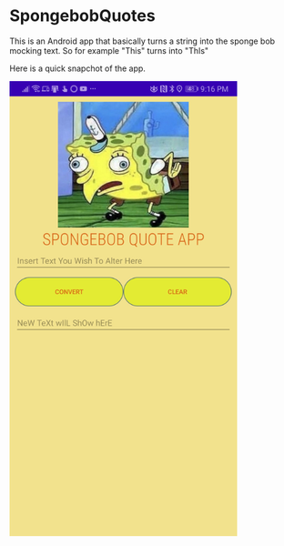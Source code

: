 # SpongebobQuotes
This is an Android app that basically turns a string into the sponge bob mocking text.
So for example "This" turns into "ThIs"

Here is a quick snapchot of the app.

<img src="Images/App%20Image.jpg" width="400">
